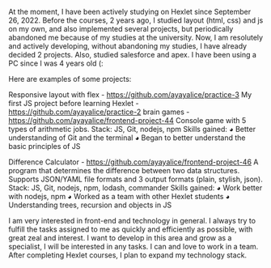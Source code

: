 At the moment, I have been actively studying on Hexlet since September 26, 2022. Before the courses, 2 years ago, I studied layout (html, css) and js on my own, and also implemented several projects, but periodically abandoned me because of my studies at the university. Now, I am resolutely and actively developing, without abandoning my studies, I have already decided 2 projects.
Also, studied salesforce and apex. I have been using a PC since I was 4 years old (:

Here are examples of some projects:

Responsive layout with flex - https://github.com/ayayalice/practice-3
My first JS project before learning Hexlet - https://github.com/ayayalice/practice-2
brain games - https://github.com/ayayalice/frontend-project-44
Console game with 5 types of arithmetic jobs.
Stack: JS, Git, nodejs, npm
Skills gained:
◕ Better understanding of Git and the terminal
◕ Began to better understand the basic principles of JS

Difference Calculator - https://github.com/ayayalice/frontend-project-46
A program that determines the difference between two data structures.
Supports JSON/YAML file formats and 3 output formats (plain, stylish, json).
Stack: JS, Git, nodejs, npm, lodash, commander
Skills gained:
◕ Work better with nodejs, npm
◕ Worked as a team with other Hexlet students
◕ Understanding trees, recursion and objects in JS

I am very interested in front-end and technology in general. I always try to fulfill the tasks assigned to me as quickly and efficiently as possible, with great zeal and interest. I want to develop in this area and grow as a specialist, I will be interested in any tasks. I can and love to work in a team. After completing Hexlet courses, I plan to expand my technology stack.
